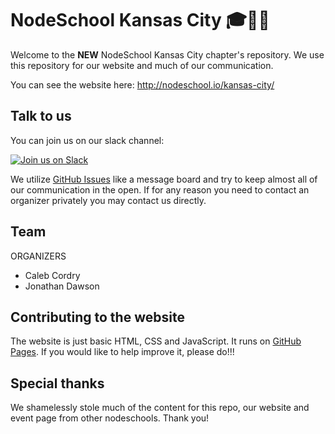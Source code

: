 # NodeSchool Kansas City 🎓🏫🎒

Welcome to the **NEW** NodeSchool Kansas City chapter's repository. We use this
repository for our website and much of our communication.

You can see the website here: http://nodeschool.io/kansas-city/


## Talk to us
You can join us on our slack channel:

[![Join us on Slack](https://nodeschool-kc.herokuapp.com/badge.svg)](https://nodeschool-kc.herokuapp.com/)




We utilize [GitHub Issues](https://github.com/nodeschool/kansas-city/issues)
like a message board and try to keep almost all of our communication in the open. If
for any reason you need to contact an organizer privately you may contact us
directly.


## Team
  ORGANIZERS
 - Caleb Cordry
 - Jonathan Dawson


## Contributing to the website

The website is just basic HTML, CSS and JavaScript. It runs on [GitHub
Pages](https://pages.github.com/). If you would like to help improve it,
please do!!!


## Special thanks

We shamelessly stole much of the content for this repo, our website and event
page from other nodeschools. Thank you!
